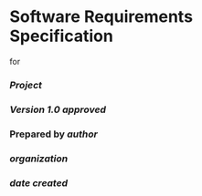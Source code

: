 
# Software Requirements Specification
for

### <em>Project</em>

### <em> Version 1.0 approved </em>

### Prepared by <em>author</em>

### <em>organization</em>

### <em>date created</em>
